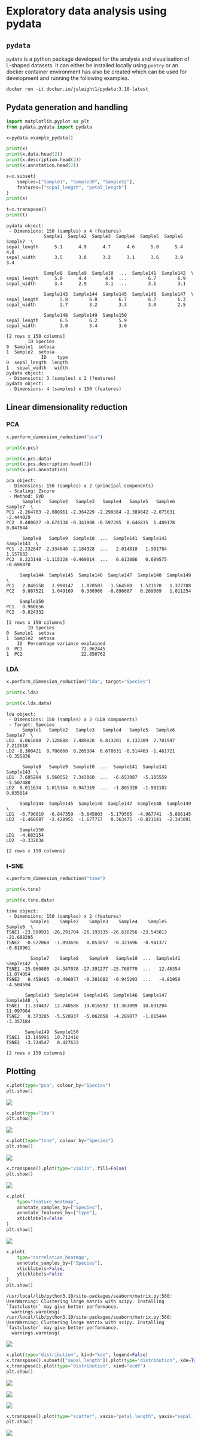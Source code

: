 # Exploratory data analysis using pydata

## `pydata`

`pydata` is a python package developed for the analysis and
visualisation of L-shaped datasets. It can either be installed locally
using `poetry` or an docker container environment has also be created
which can be used for development and running the following examples.

`docker run -it docker.io/jsleight1/pydata:3.10-latest`

## Pydata generation and handling

``` python
import matplotlib.pyplot as plt
from pydata.pydata import pydata

x=pydata.example_pydata()

print(x)
print(x.data.head(2))
print(x.description.head(2))
print(x.annotation.head(2))

s=x.subset(
    samples=["Sample1", "Sample30", "Sample52"], 
    features=["sepal_length", "petal_length"]
)
print(s)

t=x.transpose()
print(t)
```

    pydata object:
     - Dimensions: 150 (samples) x 4 (features)
                  Sample1  Sample2  Sample3  Sample4  Sample5  Sample6  Sample7  \
    sepal_length      5.1      4.9      4.7      4.6      5.0      5.4      4.6   
    sepal_width       3.5      3.0      3.2      3.1      3.6      3.9      3.4   

                  Sample8  Sample9  Sample10  ...  Sample141  Sample142  \
    sepal_length      5.0      4.4       4.9  ...        6.7        6.9   
    sepal_width       3.4      2.9       3.1  ...        3.1        3.1   

                  Sample143  Sample144  Sample145  Sample146  Sample147  \
    sepal_length        5.8        6.8        6.7        6.7        6.3   
    sepal_width         2.7        3.2        3.3        3.0        2.5   

                  Sample148  Sample149  Sample150  
    sepal_length        6.5        6.2        5.9  
    sepal_width         3.0        3.4        3.0  

    [2 rows x 150 columns]
            ID Species
    0  Sample1  setosa
    1  Sample2  setosa
                 ID    type
    0  sepal_length  length
    1   sepal_width   width
    pydata object:
     - Dimensions: 3 (samples) x 2 (features)
    pydata object:
     - Dimensions: 4 (samples) x 150 (features)

## Linear dimensionality reduction

### PCA

``` python
x.perform_dimension_reduction("pca")

print(x.pcs)

print(x.pcs.data)
print(x.pcs.description.head(2))
print(x.pcs.annotation)
```

    pca object:
     - Dimensions: 150 (samples) x 2 (principal components)
     - Scaling: Zscore
     - Method: SVD
          Sample1   Sample2   Sample3   Sample4   Sample5   Sample6   Sample7  \
    PC1 -2.264703 -2.080961 -2.364229 -2.299384 -2.389842 -2.075631 -2.444029   
    PC2  0.480027 -0.674134 -0.341908 -0.597395  0.646835  1.489178  0.047644   

          Sample8   Sample9  Sample10  ...  Sample141  Sample142  Sample143  \
    PC1 -2.232847 -2.334640 -2.184328  ...   2.014810   1.901784   1.157882   
    PC2  0.223148 -1.115328 -0.469014  ...   0.613886   0.689575  -0.698870   

         Sample144  Sample145  Sample146  Sample147  Sample148  Sample149  \
    PC1   2.040558   1.998147   1.870503   1.564580   1.521170   1.372788   
    PC2   0.867521   1.049169   0.386966  -0.896687   0.269069   1.011254   

         Sample150  
    PC1   0.960656  
    PC2  -0.024332  

    [2 rows x 150 columns]
            ID Species
    0  Sample1  setosa
    1  Sample2  setosa
        ID  Percentage variance explained
    0  PC1                      72.962445
    1  PC2                      22.850762

### LDA

``` python
x.perform_dimension_reduction("lda", target="Species")

print(x.lda)

print(x.lda.data)
```

    lda object:
     - Dimensions: 150 (samples) x 2 (LDA components)
     - Target: Species
          Sample1   Sample2   Sample3   Sample4   Sample5   Sample6   Sample7  \
    LD1  8.061800  7.128688  7.489828  6.813201  8.132309  7.701947  7.212618   
    LD2 -0.300421  0.786660  0.265384  0.670631 -0.514463 -1.461721 -0.355836   

          Sample8   Sample9  Sample10  ...  Sample141  Sample142  Sample143  \
    LD1  7.605294  6.560552  7.343060  ...  -6.653087  -5.105559  -5.507480   
    LD2  0.011634  1.015164  0.947319  ...  -1.805320  -1.992182   0.035814   

         Sample144  Sample145  Sample146  Sample147  Sample148  Sample149  \
    LD1  -6.796019  -6.847359  -5.645003  -5.179565  -4.967741  -5.886145   
    LD2  -1.460687  -2.428951  -1.677717   0.363475  -0.821141  -2.345091   

         Sample150  
    LD1  -4.683154  
    LD2  -0.332034  

    [2 rows x 150 columns]

### t-SNE

``` python
x.perform_dimension_reduction("tsne")

print(x.tsne)

print(x.tsne.data)
```

    tsne object:
     - Dimensions: 150 (samples) x 2 (features)
             Sample1    Sample2    Sample3    Sample4    Sample5    Sample6  \
    TSNE1 -23.580931 -26.291704 -26.193335 -26.638256 -23.545013 -21.608295   
    TSNE2  -0.522060  -1.093696   0.053057  -0.321696  -0.941377  -0.810961   

             Sample7    Sample8    Sample9   Sample10  ...  Sample141  Sample142  \
    TSNE1 -25.960800 -24.347078 -27.391277 -25.768770  ...   12.46354  11.074054   
    TSNE2   0.458465  -0.496077  -0.301682  -0.945293  ...   -4.81950  -4.504594   

           Sample143  Sample144  Sample145  Sample146  Sample147  Sample148  \
    TSNE1  11.334437  12.740586  13.016592  11.363099  10.691204  11.097084   
    TSNE2   0.373205  -5.528937  -5.062658  -4.289077  -1.015444  -3.357184   

           Sample149  Sample150  
    TSNE1  13.195991  10.712410  
    TSNE2  -3.724547   0.427633  

    [2 rows x 150 columns]

## Plotting

``` python
x.plot(type="pca", colour_by="Species")
plt.show()
```

![](README_files/figure-commonmark/cell-6-output-1.png)

``` python
x.plot(type="lda")
plt.show()
```

![](README_files/figure-commonmark/cell-7-output-1.png)

``` python
x.plot(type="tsne", colour_by="Species")
plt.show()
```

![](README_files/figure-commonmark/cell-8-output-1.png)

``` python
x.transpose().plot(type="violin", fill=False)
plt.show()
```

![](README_files/figure-commonmark/cell-9-output-1.png)

``` python
x.plot(
    type="feature_heatmap", 
    annotate_samples_by=["Species"], 
    annotate_features_by=["type"], 
    xticklabels=False
)
plt.show()
```

![](README_files/figure-commonmark/cell-10-output-1.png)

``` python
x.plot(
    type="correlation_heatmap", 
    annotate_samples_by=["Species"], 
    xticklabels=False,
    yticklabels=False
)
plt.show()
```

    /usr/local/lib/python3.10/site-packages/seaborn/matrix.py:560: UserWarning: Clustering large matrix with scipy. Installing `fastcluster` may give better performance.
      warnings.warn(msg)
    /usr/local/lib/python3.10/site-packages/seaborn/matrix.py:560: UserWarning: Clustering large matrix with scipy. Installing `fastcluster` may give better performance.
      warnings.warn(msg)

![](README_files/figure-commonmark/cell-11-output-2.png)

``` python
x.plot(type="distribution", kind="kde", legend=False)
x.transpose().subset(["sepal_length"]).plot(type="distribution", kde=True)
x.transpose().plot(type="distribution", kind="ecdf")
plt.show()
```

![](README_files/figure-commonmark/cell-12-output-1.png)

![](README_files/figure-commonmark/cell-12-output-2.png)

![](README_files/figure-commonmark/cell-12-output-3.png)

``` python
x.transpose().plot(type="scatter", xaxis="petal_length", yaxis="sepal_length")
plt.show()
```

![](README_files/figure-commonmark/cell-13-output-1.png)
